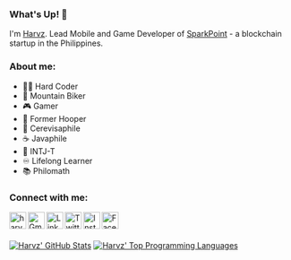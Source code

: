 ### What's Up! 👋

I'm [Harvz]. Lead Mobile and Game Developer of [SparkPoint] - a blockchain startup in the Philippines.

### About me:
- 👨‍💻 Hard Coder
- 🚵 Mountain Biker
- 🎮 Gamer
- 🏀 Former Hooper
- 🍺 Cerevisaphile
- ☕ Javaphile
- 🔱 INTJ-T
- ♾️ Lifelong Learner
- 📚 Philomath

### Connect with me:

[<img align="left" alt="harveyjavier.github.io" width="30" src="https://firebasestorage.googleapis.com/v0/b/harveyjavier-github-io.appspot.com/o/images%2Fsocmeds%2Fwebsite.png?alt=media&token=66514776-ee44-4063-824c-172d4b051070" />][Harvz]
[<img align="left" alt="Gmail" width="30" src="https://firebasestorage.googleapis.com/v0/b/harveyjavier-github-io.appspot.com/o/images%2Fsocmeds%2Fgmail.png?alt=media&token=27fc9427-5ab6-4071-8fc2-78392b9dcfcd" />][Gmail]
[<img align="left" alt="LinkedIn" width="30" src="https://firebasestorage.googleapis.com/v0/b/harveyjavier-github-io.appspot.com/o/images%2Fsocmeds%2Flinkedin.png?alt=media&token=8e3391fa-4e99-477b-b328-cbd7e34c98bc" />][LinkedIn]
[<img align="left" alt="Twitter" width="30" src="https://firebasestorage.googleapis.com/v0/b/harveyjavier-github-io.appspot.com/o/images%2Fsocmeds%2Ftwitter.png?alt=media&token=a0ab9163-6972-4cfa-8cfa-e9e222ef6099" />][Twitter]
[<img align="left" alt="Instagram" width="30" src="https://firebasestorage.googleapis.com/v0/b/harveyjavier-github-io.appspot.com/o/images%2Fsocmeds%2Finstagram.png?alt=media&token=a428aecb-ec0a-4619-a973-08a94800f8d9" />][Instagram]
[<img align="left" alt="Facebook" width="30" src="https://firebasestorage.googleapis.com/v0/b/harveyjavier-github-io.appspot.com/o/images%2Fsocmeds%2Ffacebook.png?alt=media&token=845a15d0-5188-4d1a-bea8-370c2fb9a836" />][Facebook]

<br/><br/><br/>
[![Harvz' GitHub Stats](https://github-readme-stats.vercel.app/api?username=harveyjavier&show_icons=true&hide_border=true&theme=gotham)](https://github.com/anuraghazra/github-readme-stats)
[![Harvz' Top Programming Languages](https://github-readme-stats.vercel.app/api/top-langs/?username=harveyjavier&layout=compact&show_icons=true&hide_border=true&theme=gotham)](https://github.com/anuraghazra/github-readme-stats)

[SparkPoint]: https://sparkpoint.io/
[Harvz]: https://harveyjavier.github.io
[Gmail]: harveyjavier17@gmail.com
[LinkedIn]: https://www.linkedin.com/in/harvz
[Twitter]: https://www.twitter.com/harvzjavier
[Instagram]: https://www.instagram.com/harvzjavier
[Facebook]: https://www.facebook.com/harvzjavier